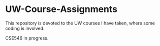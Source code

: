 # UW-Course-Assignments
This repository is devoted to the UW courses I have taken, where some coding is involved.

CSE546 in progress.
